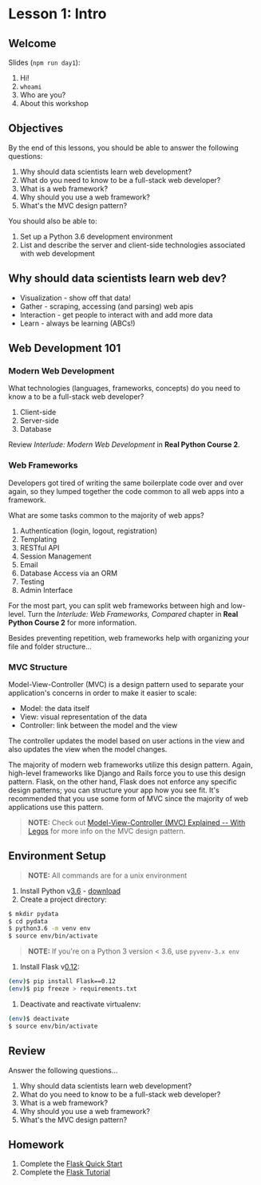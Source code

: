# Lesson 1: Intro

## Welcome

Slides (`npm run day1`):

1. Hi!
1. `whoami`
1. Who are you?
1. About this workshop

## Objectives

By the end of this lessons, you should be able to answer the following questions:

1. Why should data scientists learn web development?
1. What do you need to know to be a full-stack web developer?
1. What is a web framework?
1. Why should you use a web framework?
1. What's the MVC design pattern?

You should also be able to:

1. Set up a Python 3.6 development environment
1. List and describe the server and client-side technologies associated with web development

## Why should data scientists learn web dev?

- Visualization - show off that data!
- Gather - scraping, accessing (and parsing) web apis
- Interaction - get people to interact with and add more data
- Learn - always be learning (ABCs!)

## Web Development 101

### Modern Web Development

What technologies (languages, frameworks, concepts) do you need to know a to be a full-stack web developer?

1. Client-side
1. Server-side
1. Database

Review *Interlude: Modern Web Development* in **Real Python Course 2**.

### Web Frameworks

Developers got tired of writing the same boilerplate code over and over again, so they lumped together the code common to all web apps into a framework.

What are some tasks common to the majority of web apps?

1. Authentication (login, logout, registration)
1. Templating
1. RESTful API
1. Session Management
1. Email
1. Database Access via an ORM
1. Testing
1. Admin Interface

For the most part, you can split web frameworks between high and low-level. Turn the *Interlude: Web Frameworks, Compared* chapter in **Real Python Course 2** for more information.

Besides preventing repetition, web frameworks help with organizing your file and folder structure...

### MVC Structure

Model-View-Controller (MVC) is a design pattern used to separate your application's concerns in order to make it easier to scale:

- Model: the data itself
- View: visual representation of the data
- Controller: link between the model and the view

The controller updates the model based on user actions in the view and also updates the view when the model changes.

The majority of modern web frameworks utilize this design pattern. Again, high-level frameworks like Django and Rails force you to use this design pattern. Flask, on the other hand, Flask does not enforce any specific design patterns; you can structure your app how you see fit. It's recommended that you use some form of MVC since the majority of web applications use this pattern.

> **NOTE:** Check out [Model-View-Controller (MVC) Explained -- With Legos](https://realpython.com/blog/python/the-model-view-controller-mvc-paradigm-summarized-with-legos/) for more info on the MVC design pattern.

## Environment Setup

> **NOTE:** All commands are for a unix environment

1. Install Python v[3.6](https://docs.python.org/3.6/whatsnew/3.6.html) - [download](https://www.python.org/downloads/)
1. Create a project directory:

  ```sh
  $ mkdir pydata
  $ cd pydata
  $ python3.6 -m venv env
  $ source env/bin/activate
  ```

  > **NOTE:** If you're on a Python 3 version < 3.6, use `pyvenv-3.x env`

1. Install Flask v[0.12](https://pypi.python.org/pypi/Flask/0.12):

  ```sh
  (env)$ pip install Flask==0.12
  (env)$ pip freeze > requirements.txt
  ```

1. Deactivate and reactivate virtualenv:

  ```sh
  (env)$ deactivate
  $ source env/bin/activate
  ```

## Review

Answer the following questions...

1. Why should data scientists learn web development?
1. What do you need to know to be a full-stack web developer?
1. What is a web framework?
1. Why should you use a web framework?
1. What's the MVC design pattern?

## Homework

1. Complete the [Flask Quick Start](http://flask.pocoo.org/docs/0.12/quickstart/)
1. Complete the [Flask Tutorial](http://flask.pocoo.org/docs/0.12/tutorial/)
